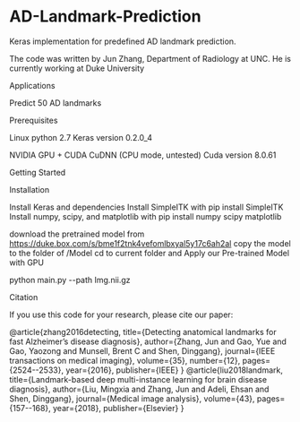 # AD-Landmark-Prediction

Keras implementation for predefined AD landmark prediction.



The code was written by Jun Zhang, Department of Radiology at UNC. He is currently working at Duke University

Applications

Predict 50 AD landmarks



Prerequisites

Linux python 2.7
Keras version 0.2.0_4

NVIDIA GPU + CUDA CuDNN (CPU mode, untested) Cuda version 8.0.61
                        
Getting Started

Installation

Install Keras and dependencies 
Install SimpleITK with pip install SimpleITK
Install numpy, scipy, and matplotlib with pip install numpy scipy matplotlib

download the pretrained model from https://duke.box.com/s/bme1f2tnk4vefomlbxyal5y17c6ah2al
copy the model to the folder of /Model
cd to current folder and 
Apply our Pre-trained Model with GPU

python main.py --path Img.nii.gz


Citation

If you use this code for your research, please cite our paper:

@article{zhang2016detecting,
  title={Detecting anatomical landmarks for fast Alzheimer’s disease diagnosis},
  author={Zhang, Jun and Gao, Yue and Gao, Yaozong and Munsell, Brent C and Shen, Dinggang},
  journal={IEEE transactions on medical imaging},
  volume={35},
  number={12},
  pages={2524--2533},
  year={2016},
  publisher={IEEE}
}
@article{liu2018landmark,
  title={Landmark-based deep multi-instance learning for brain disease diagnosis},
  author={Liu, Mingxia and Zhang, Jun and Adeli, Ehsan and Shen, Dinggang},
  journal={Medical image analysis},
  volume={43},
  pages={157--168},
  year={2018},
  publisher={Elsevier}
}

